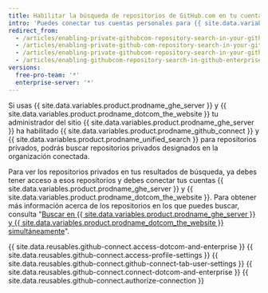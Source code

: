 ```yaml
---
title: Habilitar la búsqueda de repositorios de GitHub.com en tu cuenta de servidor de GitHub Enterprise
intro: 'Puedes conectar tus cuentas personales para {{ site.data.variables.product.prodname_dotcom_the_website }} y {{ site.data.variables.product.prodname_ghe_server }} a fin de buscar contenido en determinados repositorios privados de {{ site.data.variables.product.prodname_dotcom_the_website }} de {{ site.data.variables.product.prodname_ghe_server }}.'
redirect_from:
  - /articles/enabling-private-githubcom-repository-search-in-your-github-enterprise-account/
  - /articles/enabling-private-github-com-repository-search-in-your-github-enterprise-server-account/
  - /articles/enabling-private-githubcom-repository-search-in-your-github-enterprise-server-account/
  - /articles/enabling-githubcom-repository-search-in-github-enterprise-server
versions:
  free-pro-team: '*'
  enterprise-server: '*'
---
```


Si usas {{ site.data.variables.product.prodname_ghe_server }} y {{ site.data.variables.product.prodname_dotcom_the_website }} tu administrador del sitio {{ site.data.variables.product.prodname_ghe_server }} ha habilitado {{ site.data.variables.product.prodname_github_connect }} y {{ site.data.variables.product.prodname_unified_search }} para repositorios privados, podrás buscar repositorios privados designados en la organización conectada.

Para ver los repositorios privados en tus resultados de búsqueda, ya debes tener acceso a esos repositorios y debes conectar tus cuentas {{ site.data.variables.product.prodname_ghe_server }} y {{ site.data.variables.product.prodname_dotcom_the_website }}. Para obtener más información acerca de los repositorios en los que puedes buscar, consulta "[Buscar en {{ site.data.variables.product.prodname_ghe_server }} y {{ site.data.variables.product.prodname_dotcom_the_website }} simultáneamente](/articles/about-searching-on-github/#searching-across-github-enterprise-and-githubcom-simultaneously)".

{{ site.data.reusables.github-connect.access-dotcom-and-enterprise }}
{{ site.data.reusables.github-connect.access-profile-settings }}
{{ site.data.reusables.github-connect.github-connect-tab-user-settings }}
{{ site.data.reusables.github-connect.connect-dotcom-and-enterprise }}
{{ site.data.reusables.github-connect.authorize-connection }}
